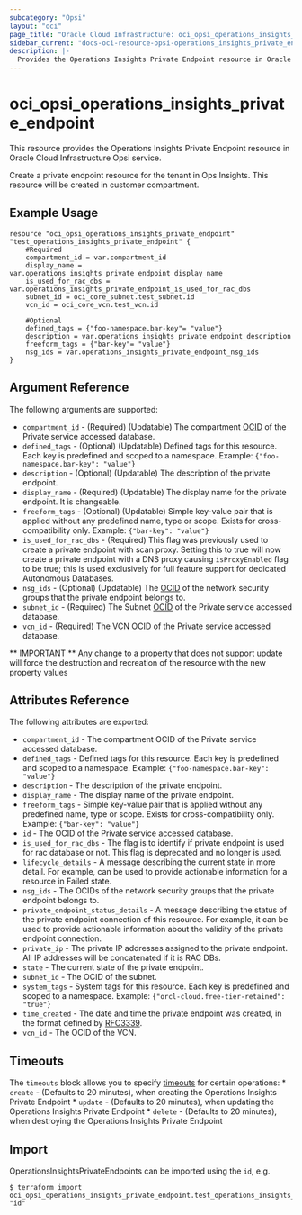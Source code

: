 ```yaml
---
subcategory: "Opsi"
layout: "oci"
page_title: "Oracle Cloud Infrastructure: oci_opsi_operations_insights_private_endpoint"
sidebar_current: "docs-oci-resource-opsi-operations_insights_private_endpoint"
description: |-
  Provides the Operations Insights Private Endpoint resource in Oracle Cloud Infrastructure Opsi service
---
```


# oci_opsi_operations_insights_private_endpoint
This resource provides the Operations Insights Private Endpoint resource in Oracle Cloud Infrastructure Opsi service.

Create a private endpoint resource for the tenant in Ops Insights.
This resource will be created in customer compartment.


## Example Usage

```hcl
resource "oci_opsi_operations_insights_private_endpoint" "test_operations_insights_private_endpoint" {
	#Required
	compartment_id = var.compartment_id
	display_name = var.operations_insights_private_endpoint_display_name
	is_used_for_rac_dbs = var.operations_insights_private_endpoint_is_used_for_rac_dbs
	subnet_id = oci_core_subnet.test_subnet.id
	vcn_id = oci_core_vcn.test_vcn.id

	#Optional
	defined_tags = {"foo-namespace.bar-key"= "value"}
	description = var.operations_insights_private_endpoint_description
	freeform_tags = {"bar-key"= "value"}
	nsg_ids = var.operations_insights_private_endpoint_nsg_ids
}
```

## Argument Reference

The following arguments are supported:

* `compartment_id` - (Required) (Updatable) The compartment [OCID](https://docs.cloud.oracle.com/iaas/Content/General/Concepts/identifiers.htm) of the Private service accessed database.
* `defined_tags` - (Optional) (Updatable) Defined tags for this resource. Each key is predefined and scoped to a namespace. Example: `{"foo-namespace.bar-key": "value"}` 
* `description` - (Optional) (Updatable) The description of the private endpoint.
* `display_name` - (Required) (Updatable) The display name for the private endpoint. It is changeable.
* `freeform_tags` - (Optional) (Updatable) Simple key-value pair that is applied without any predefined name, type or scope. Exists for cross-compatibility only. Example: `{"bar-key": "value"}` 
* `is_used_for_rac_dbs` - (Required) This flag was previously used to create a private endpoint with scan proxy. Setting this to true will now create a private endpoint with a DNS proxy causing `isProxyEnabled` flag to be true; this is used exclusively for full feature support for dedicated Autonomous Databases. 
* `nsg_ids` - (Optional) (Updatable) The [OCID](https://docs.cloud.oracle.com/iaas/Content/General/Concepts/identifiers.htm) of the network security groups that the private endpoint belongs to. 
* `subnet_id` - (Required) The Subnet [OCID](https://docs.cloud.oracle.com/iaas/Content/General/Concepts/identifiers.htm) of the Private service accessed database.
* `vcn_id` - (Required) The VCN [OCID](https://docs.cloud.oracle.com/iaas/Content/General/Concepts/identifiers.htm) of the Private service accessed database.


** IMPORTANT **
Any change to a property that does not support update will force the destruction and recreation of the resource with the new property values

## Attributes Reference

The following attributes are exported:

* `compartment_id` - The compartment OCID of the Private service accessed database.
* `defined_tags` - Defined tags for this resource. Each key is predefined and scoped to a namespace. Example: `{"foo-namespace.bar-key": "value"}` 
* `description` - The description of the private endpoint.
* `display_name` - The display name of the private endpoint.
* `freeform_tags` - Simple key-value pair that is applied without any predefined name, type or scope. Exists for cross-compatibility only. Example: `{"bar-key": "value"}` 
* `id` - The OCID of the Private service accessed database.
* `is_used_for_rac_dbs` - The flag is to identify if private endpoint is used for rac database or not. This flag is deprecated and no longer is used.
* `lifecycle_details` - A message describing the current state in more detail. For example, can be used to provide actionable information for a resource in Failed state.
* `nsg_ids` - The OCIDs of the network security groups that the private endpoint belongs to. 
* `private_endpoint_status_details` - A message describing the status of the private endpoint connection of this resource. For example, it can be used to provide actionable information about the validity of the private endpoint connection.
* `private_ip` - The private IP addresses assigned to the private endpoint. All IP addresses will be concatenated if it is RAC DBs. 
* `state` - The current state of the private endpoint.
* `subnet_id` - The OCID of the subnet.
* `system_tags` - System tags for this resource. Each key is predefined and scoped to a namespace. Example: `{"orcl-cloud.free-tier-retained": "true"}` 
* `time_created` - The date and time the private endpoint was created, in the format defined by [RFC3339](https://tools.ietf.org/html/rfc3339).
* `vcn_id` - The OCID of the VCN.

## Timeouts

The `timeouts` block allows you to specify [timeouts](https://registry.terraform.io/providers/oracle/oci/latest/docs/guides/changing_timeouts) for certain operations:
	* `create` - (Defaults to 20 minutes), when creating the Operations Insights Private Endpoint
	* `update` - (Defaults to 20 minutes), when updating the Operations Insights Private Endpoint
	* `delete` - (Defaults to 20 minutes), when destroying the Operations Insights Private Endpoint


## Import

OperationsInsightsPrivateEndpoints can be imported using the `id`, e.g.

```
$ terraform import oci_opsi_operations_insights_private_endpoint.test_operations_insights_private_endpoint "id"
```

